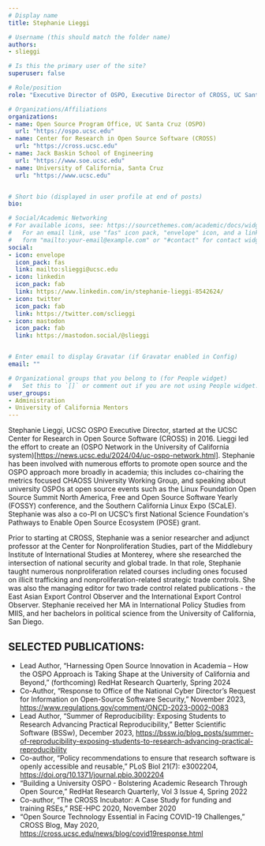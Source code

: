 ```yaml
---
# Display name
title: Stephanie Lieggi

# Username (this should match the folder name)
authors:
- slieggi

# Is this the primary user of the site?
superuser: false

# Role/position
role: "Executive Director of OSPO, Executive Director of CROSS, UC Santa Cruz"

# Organizations/Affiliations
organizations:
- name: Open Source Program Office, UC Santa Cruz (OSPO)
  url: "https://ospo.ucsc.edu"
- name: Center for Research in Open Source Software (CROSS)
  url: "https://cross.ucsc.edu"
- name: Jack Baskin School of Engineering
  url: "https://www.soe.ucsc.edu"
- name: University of California, Santa Cruz
  url: "https://www.ucsc.edu"


# Short bio (displayed in user profile at end of posts)
bio:

# Social/Academic Networking
# For available icons, see: https://sourcethemes.com/academic/docs/widgets/#icons
#   For an email link, use "fas" icon pack, "envelope" icon, and a link in the
#   form "mailto:your-email@example.com" or "#contact" for contact widget.
social:
- icon: envelope
  icon_pack: fas
  link: mailto:slieggi@ucsc.edu
- icon: linkedin
  icon_pack: fab
  link: https://www.linkedin.com/in/stephanie-lieggi-8542624/
- icon: twitter
  icon_pack: fab
  link: https://twitter.com/sclieggi
- icon: mastodon
  icon_pack: fab
  link: https://mastodon.social/@slieggi


# Enter email to display Gravatar (if Gravatar enabled in Config)
email: ""

# Organizational groups that you belong to (for People widget)
#   Set this to `[]` or comment out if you are not using People widget.  
user_groups:
- Administration
- University of California Mentors
---
```

Stephanie Lieggi, UCSC OSPO Executive Director, started at the UCSC Center for Research in Open Source Software (CROSS) in 2016. Lieggi led the effort to create an (OSPO Network in the University of California system)[https://news.ucsc.edu/2024/04/uc-ospo-network.html]. Stephanie has been involved with numerous efforts to promote open source and the OSPO approach more broadly in academia; this includes co-chairing the metrics focused CHAOSS University Working Group, and speaking about university OSPOs at open source events such as the Linux Foundation Open Source Summit North America, Free and Open Source Software Yearly (FOSSY) conference, and the Southern California Linux Expo (SCaLE).  Stephanie was also a co-PI on UCSC’s first National Science Foundation's Pathways to Enable Open Source Ecosystem (POSE) grant.  

Prior to starting at CROSS, Stephanie was a senior researcher and adjunct professor at the Center for Nonproliferation Studies, part of the Middlebury Institute of International Studies at Monterey, where she researched the intersection of national security and global trade. In that role, Stephanie taught numerous nonproliferation related courses including ones focused on illicit trafficking and nonproliferation-related strategic trade controls. She was also the managing editor for two trade control related publications - the East Asian Export Control Observer and the International Export Control Observer. Stephanie received her MA in International Policy Studies from MIIS, and her bachelors in political science from the University of California, San Diego. 


## SELECTED PUBLICATIONS:
- Lead Author, “Harnessing Open Source Innovation in Academia – How the OSPO Approach is Taking Shape at the University of California and Beyond,” (forthcoming) RedHat Research Quarterly, Spring 2024
- Co-Author, “Response to Office of the National Cyber Director’s Request for Information on Open-Source Software Security,” November 2023, https://www.regulations.gov/comment/ONCD-2023-0002-0083 
- Lead Author, “Summer of Reproducibility: Exposing Students to Research Advancing Practical Reproducibility,” Better Scientific Software (BSSw), December 2023, https://bssw.io/blog_posts/summer-of-reproducibility-exposing-students-to-research-advancing-practical-reproducibility 
- Co-author, “Policy recommendations to ensure that research software is openly accessible and reusable,” PLoS Biol 21(7): e3002204, https://doi.org/10.1371/journal.pbio.3002204
- “Building a University OSPO - Bolstering Academic Research Through Open Source,” RedHat Research Quarterly, Vol 3 Issue 4, Spring 2022
- Co-author, “The CROSS Incubator: A Case Study for funding and training RSEs,” RSE-HPC 2020, November 2020
- “Open Source Technology Essential in Facing COVID-19 Challenges,” CROSS Blog, May 2020, https://cross.ucsc.edu/news/blog/covid19response.html

